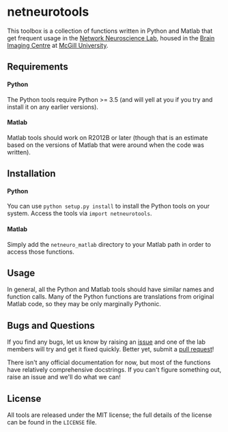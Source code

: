 # netneurotools
This toolbox is a collection of functions written in Python and Matlab that get frequent usage in the [Network Neuroscience Lab](www.misiclab.com), housed in the [Brain Imaging Centre](https://www.mcgill.ca/bic/home) at [McGill University](http://www.mcgill.ca/).

## Requirements
#### Python
The Python tools require Python >= 3.5 (and will yell at you if you try and install it on any earlier versions).
#### Matlab
Matlab tools should work on R2012B or later (though that is an estimate based on the versions of Matlab that were around when the code was written).

## Installation
#### Python
You can use `python setup.py install` to install the Python tools on your system. Access the tools via `import netneurotools`.
#### Matlab
Simply add the `netneuro_matlab` directory to your Matlab path in order to access those functions.

## Usage

In general, all the Python and Matlab tools should have similar names and function calls. Many of the Python functions are translations from original Matlab code, so they may be only marginally Pythonic.

## Bugs and Questions

If you find any bugs, let us know by raising an [issue](https://github.com/netneurolab/netneurotools/issues) and one of the lab members will try and get it fixed quickly. Better yet, submit a [pull request](https://github.com/netneurolab/netneurotools/pulls)!

There isn't any official documentation for now, but most of the functions have relatively comprehensive docstrings. If you can't figure something out, raise an issue and we'll do what we can!

## License

All tools are released under the MIT license; the full details of the license can be found in the `LICENSE` file.

